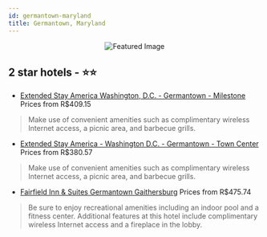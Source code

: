 ```yaml
---
id: germantown-maryland
title: Germantown, Maryland
---
```


<center><img src="https://i.travelapi.com/hotels/1000000/160000/159000/158943/e7f7f936_z.jpg" alt="Featured Image" /></center>


##  2 star hotels - ⭐️⭐️

-    [Extended Stay America Washington, D.C. - Germantown - Milestone](https://us.hurb.com/hotels/germantown/extended-stay-america-washington-d-c-germantown-milestone-JNP-JP450350?cmp=18055) Prices from R$409.15
   > Make use of convenient amenities such as complimentary wireless Internet access, a picnic area, and barbecue grills.
-    [Extended Stay America - Washington D.C. - Germantown - Town Center](https://us.hurb.com/hotels/germantown/extended-stay-america-washington-d-c-germantown-town-center-JNP-JP885056?cmp=18055) Prices from R$380.57
   > Make use of convenient amenities such as complimentary wireless Internet access, a picnic area, and barbecue grills.
-    [Fairfield Inn & Suites Germantown Gaithersburg](https://us.hurb.com/hotels/germantown/fairfield-inn-suites-germantown-gaithersburg-JNP-JP252236?cmp=18055) Prices from R$475.74
   > Be sure to enjoy recreational amenities including an indoor pool and a fitness center. Additional features at this hotel include complimentary wireless Internet access and a fireplace in the lobby.
